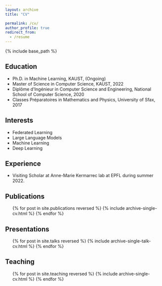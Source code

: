 ```yaml
---
layout: archive
title: "CV"

permalink: /cv/
author_profile: true
redirect_from:
  - /resume
---
```


{% include base_path %}

## Education

* Ph.D. in Machine Learning, KAUST, (Ongoing)
* Master of Science in Computer Science, KAUST, 2022
* Diplôme d'Ingénieur in Computer Science and Engineering, National School of Computer Science, 2020
* Classes Préparatoires in Mathematics and Physics, University of Sfax, 2017



[//]: # (* Summer 2015: Research Assistant)

[//]: # (  * Github University)

[//]: # (  * Duties included: Tagging issues)

[//]: # (  * Supervisor: Professor Git)

[//]: # ()
[//]: # (* Fall 2015: Research Assistant)

[//]: # (  * Github University)

[//]: # (  * Duties included: Merging pull requests)

[//]: # (  * Supervisor: Professor Hub)
  
## Interests

* Federated Learning
* Large Language Models
* Machine Learning
* Deep Learning
  

## Experience

* Visiting Scholar at Anne-Marie Kermarrec lab at EPFL during summer 2022.

## Publications

  <ul>{% for post in site.publications reversed %}
    {% include archive-single-cv.html %}
  {% endfor %}</ul>

  
## Presentations

  <ul>{% for post in site.talks reversed %}
    {% include archive-single-talk-cv.html %}
  {% endfor %}</ul>


## Teaching

  <ul>{% for post in site.teaching reversed %}
    {% include archive-single-cv.html %}
  {% endfor %}</ul>
  
[//]: # (Service and leadership)

[//]: # (======)

[//]: # (* Currently signed in to 43 different slack teams)
